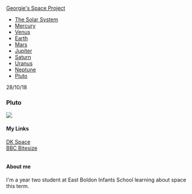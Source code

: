 <html>
<head>
    <title>Georgie's Space Project</title>
    <link rel="stylesheet" type="text/css" href="Georgies space project style sheet.css">
</head>
<body>
    <div id="header">
      <div class="container">
        <a id="header-title" href="index.html">Georgie's Space Project</a>
        <ul id="header-nav">
          <li><a href="solarsystem.html">The Solar System</a></li>
          <li><a href="mercury.html">Mercury</a></li>
          <li><a href="venus.html">Venus</a></li>
          <li><a href="Earth.html">Earth</a></li>
          <li><a href="Mars.html">Mars</a></li>
          <li><a href="Jupiter.html">Jupiter</a></li>
          <li><a href="Saturn.html">Saturn</a></li>
          <li><a href="Uranus.html">Uranus</a></li>
          <li><a href="Neptune.html">Neptune</a></li>
          <li><a href="Pluto.html">Pluto</a></li>
        </ul>
      </div> <!-- container -->
    </div> <!-- header -->
    <div id="content">
      <div class="post-container">
        <div class="post">
          <p class="post-date">28/10/18</p>
          <h3 class="post-title">Pluto</h3>
          <div class="post-content">
            <p></p>
              <img style="margin:0px auto;display:block" src="Pluto.jpg">
          </div> <!-- post-content -->
        </div> <!-- post -->
      </div> <!-- post-container -->
    </div> <!-- content -->
    <div id="footer">
      <div class="container">
        <div class="column">
          <h4>My Links</h4>
          <p>
            <a href="https://www.dkfindout.com/uk/space/">DK Space</a>
            <br>
            <a href="https://www.bbc.com/bitesize/topics/zkbbkqt">BBC Bitesize</a>
          </p>
        </div> <!-- column -->
        <div class="column">
          <h4>About me</h4>
          <p>I'm a year two student at East Boldon Infants School learning about space this term.</p>
        </div> <!-- column -->
      </div> <!-- container -->
    </div> <!-- footer -->
</body>
</html>
